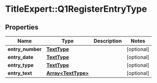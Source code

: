 # TitleExpert::Q1RegisterEntryType

## Properties
Name | Type | Description | Notes
------------ | ------------- | ------------- | -------------
**entry_number** | [**TextType**](TextType.md) |  | [optional] 
**entry_date** | [**TextType**](TextType.md) |  | [optional] 
**entry_type** | [**TextType**](TextType.md) |  | [optional] 
**entry_text** | [**Array&lt;TextType&gt;**](TextType.md) |  | [optional] 


